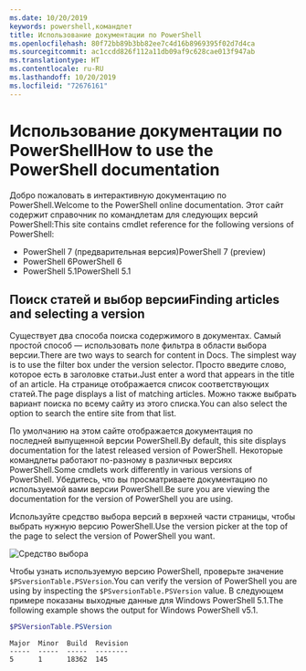 ```yaml
---
ms.date: 10/20/2019
keywords: powershell,командлет
title: Использование документации по PowerShell
ms.openlocfilehash: 80f72bb89b3bb82ee7c4d16b8969395f02d7d4ca
ms.sourcegitcommit: ac1ccdd826f112a11db09af9c628cae013f947ab
ms.translationtype: HT
ms.contentlocale: ru-RU
ms.lasthandoff: 10/20/2019
ms.locfileid: "72676161"
---
```

# <a name="how-to-use-the-powershell-documentation"></a><span data-ttu-id="6a01e-103">Использование документации по PowerShell</span><span class="sxs-lookup"><span data-stu-id="6a01e-103">How to use the PowerShell documentation</span></span>

<span data-ttu-id="6a01e-104">Добро пожаловать в интерактивную документацию по PowerShell.</span><span class="sxs-lookup"><span data-stu-id="6a01e-104">Welcome to the PowerShell online documentation.</span></span> <span data-ttu-id="6a01e-105">Этот сайт содержит справочник по командлетам для следующих версий PowerShell:</span><span class="sxs-lookup"><span data-stu-id="6a01e-105">This site contains cmdlet reference for the following versions of PowerShell:</span></span>

- <span data-ttu-id="6a01e-106">PowerShell 7 (предварительная версия)</span><span class="sxs-lookup"><span data-stu-id="6a01e-106">PowerShell 7 (preview)</span></span>
- <span data-ttu-id="6a01e-107">PowerShell 6</span><span class="sxs-lookup"><span data-stu-id="6a01e-107">PowerShell 6</span></span>
- <span data-ttu-id="6a01e-108">PowerShell 5.1</span><span class="sxs-lookup"><span data-stu-id="6a01e-108">PowerShell 5.1</span></span>

## <a name="finding-articles-and-selecting-a-version"></a><span data-ttu-id="6a01e-109">Поиск статей и выбор версии</span><span class="sxs-lookup"><span data-stu-id="6a01e-109">Finding articles and selecting a version</span></span>

<span data-ttu-id="6a01e-110">Существует два способа поиска содержимого в документах. Самый простой способ — использовать поле фильтра в области выбора версии.</span><span class="sxs-lookup"><span data-stu-id="6a01e-110">There are two ways to search for content in Docs. The simplest way is to use the filter box under the version selector.</span></span> <span data-ttu-id="6a01e-111">Просто введите слово, которое есть в заголовке статьи.</span><span class="sxs-lookup"><span data-stu-id="6a01e-111">Just enter a word that appears in the title of an article.</span></span> <span data-ttu-id="6a01e-112">На странице отображается список соответствующих статей.</span><span class="sxs-lookup"><span data-stu-id="6a01e-112">The page displays a list of matching articles.</span></span> <span data-ttu-id="6a01e-113">Можно также выбрать вариант поиска по всему сайту из этого списка.</span><span class="sxs-lookup"><span data-stu-id="6a01e-113">You can also select the option to search the entire site from that list.</span></span>

<span data-ttu-id="6a01e-114">По умолчанию на этом сайте отображается документация по последней выпущенной версии PowerShell.</span><span class="sxs-lookup"><span data-stu-id="6a01e-114">By default, this site displays documentation for the latest released version of PowerShell.</span></span> <span data-ttu-id="6a01e-115">Некоторые командлеты работают по-разному в различных версиях PowerShell.</span><span class="sxs-lookup"><span data-stu-id="6a01e-115">Some cmdlets work differently in various versions of PowerShell.</span></span> <span data-ttu-id="6a01e-116">Убедитесь, что вы просматриваете документацию по используемой вами версии PowerShell.</span><span class="sxs-lookup"><span data-stu-id="6a01e-116">Be sure you are viewing the documentation for the version of PowerShell you are using.</span></span>

<span data-ttu-id="6a01e-117">Используйте средство выбора версий в верхней части страницы, чтобы выбрать нужную версию PowerShell.</span><span class="sxs-lookup"><span data-stu-id="6a01e-117">Use the version picker at the top of the page to select the version of PowerShell you want.</span></span>

![Средство выбора](images/how-to-use-docs/version-search.gif)

<span data-ttu-id="6a01e-119">Чтобы узнать используемую версию PowerShell, проверьте значение `$PSversionTable.PSVersion`.</span><span class="sxs-lookup"><span data-stu-id="6a01e-119">You can verify the version of PowerShell you are using by inspecting the `$PSversionTable.PSVersion` value.</span></span> <span data-ttu-id="6a01e-120">В следующем примере показаны выходные данные для Windows PowerShell 5.1.</span><span class="sxs-lookup"><span data-stu-id="6a01e-120">The following example shows the output for Windows PowerShell v5.1.</span></span>

```powershell
$PSVersionTable.PSVersion
```

```Output
Major  Minor  Build  Revision
-----  -----  -----  --------
5      1      18362  145
```
